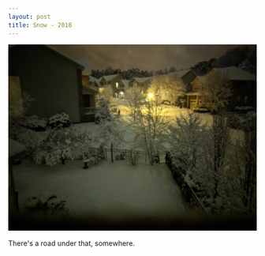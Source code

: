 ```yaml
---
layout: post
title: Snow - 2018
---
```


![Fallen snow at night](/images/2018/snow.jpeg)

There's a road under that, somewhere.
